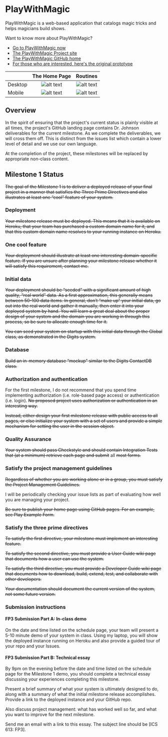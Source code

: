 PlayWithMagic
=============

PlayWithMagic is a web-based application that catalogs magic tricks and helps magicians build shows.

Want to know more about PlayWithMagic?
  * [Go to PlayWithMagic now](http://playwithmagic.org)
  * [The PlayWithMagic Project site](http://playwithmagic.github.io/PlayWithMagic/)
  * [The PlayWithMagic GitHub home](https://github.com/PlayWithMagic/PlayWithMagic/)
  * [For those who are interested, here's the original prototype](http://mark.nelson.engineer/PlayWithMagic/mockup/)

|               | The Home Page | Routines  |
| ------------- |:-------------:| :--------:|
| Desktop       | ![alt text](https://github.com/PlayWithMagic/PlayWithMagic/raw/master/doc/images/Desktop_home.png "Logo Title Text 1") | ![alt text](https://github.com/PlayWithMagic/PlayWithMagic/raw/master/doc/images/Desktop_routines.png "") |
| Mobile        | ![alt text](https://github.com/PlayWithMagic/PlayWithMagic/raw/master/doc/images/Mobile_home.PNG "Logo Title Text 1")      |   ![alt text](https://github.com/PlayWithMagic/PlayWithMagic/raw/master/doc/images/Mobile_routines.PNG "") |


Overview
--------
In the spirit of ensuring that the project's current status is plainly visible at all times, the project's GitHub 
landing page contains Dr. Johnson deliverables for the current milestone.  As we complete the deliverables, we will 
cross them off.  This is distinct from the issues list which contain a lower level of detail and we use our own 
language.

At the completion of the project, these milestones will be replaced by appropriate non-class content.
            
Milestone 1 Status
------------------
~~The goal of the Milestone 1 is to deliver a deployed release of your final project in a manner that satisfies the Three 
Prime Directives and also illustrates at least one “cool” feature of your system.~~

### Deployment
~~Your milestone release must be deployed. This means that it is available on Heroku, that your team has purchased a 
custom domain name for it, and that this custom domain name resolves to your running instance on Heroku.~~

### One cool feature
~~Your deployment should illustrate at least one interesting domain-specific feature. If you are unsure after planning 
your milestone release whether it will satisfy this requirement, contact me.~~

### Initial data
~~Your deployment should be “seeded” with a significant amount of high quality, “real world” data. As a first 
approximation, this generally means between 50-100 data items. In general, don’t “make up” your initial data, go out 
into the real world and gather it manually, then enter it into your deployed system by hand. You will learn a great 
deal about the proper design of your system and the domain you are working in through this process, so be sure to 
allocate enough time for it.~~

~~You can seed your system on startup with this initial data through the Global class, as demonstrated in the Digits 
system.~~

### Database
~~Build an in-memory database “mockup” similar to the Digits ContactDB class.~~

### Authorization and authentication
For the first milestone, I do not recommend that you spend time implementing authorization (i.e. role-based page access)
 or authentication (i.e. login). ~~No proposed project uses authorization or authentication in an interesting way.~~

~~Instead, either design your first milestone release with public access to all pages, or else initialize your system 
with a set of users and provide a simple mechanism for setting the user in the session object.~~

### Quality Assurance
~~Your system should pass Checkstyle and should contain Integration Tests that (at a minimum) retrieve each page and 
submit~~ all ~~most forms.~~

### Satisfy the project management guidelines
~~Regardless of whether you are working alone or in a group, you must satisfy the Project Management Guidelines.~~

I will be periodically checking your issue lists as part of evaluating how well you are managing your project.

~~Be sure to publish your home page using GitHub pages. For an example, see Play Example Form.~~

### Satisfy the three prime directives
~~To satisfy the first directive, your milestone must implement an interesting feature.~~

~~To satisfy the second directive, you must provide a User Guide wiki page that documents how a user can use the system.~~

~~To satisfy the third directive, you must provide a Developer Guide wiki page that documents how to download, build, 
extend, test, and collaborate with other developers.~~

~~Your documentation should document the current version of the system, not some future version.~~

### Submission instructions

#### FP3 Submission Part A: In-class demo
On the date and time listed on the schedule page, your team will present a 5-10 minute demo of your system in class. 
Using my laptop, you will show the deployed instance running on Heroku and also provide a guided tour of your repo and 
your Issues.

#### FP3 Submission Part B: Technical essay
By 9pm on the evening before the date and time listed on the schedule page for the Milestone 1 demo, you should 
complete a technical essay discussing your experiences completing this milestone.

Present a brief summary of what your system is ultimately designed to do, along with a summary of what the initial 
milestone release accomplishes. Provide a link to the deployed instance and your GitHub repo.

Also discuss project management: what has worked well so far, and what you want to improve for the next milestone.

Send me an email with a link to this essay. The subject line should be [ICS 613: FP3].

